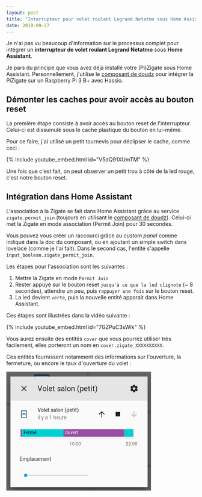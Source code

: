 ```yaml
---
layout: post
title: "Interrupteur pour volet roulant Legrand Netatmo sous Home Assistant avec la Zigate"
date: 2019-09-27
---
```


Je n'ai pas vu beaucoup d'information sur le processus complet pour intégrer un <strong>interrupteur de volet roulant Legrand Netatmo</strong> sous <strong>Home Assistant</strong>.

Je pars du principe que vous avez déjà installé votre (Pi)Zigate sous Home Assistant.
Personnellement, j'utilise le [composant de doudz](https://github.com/doudz/homeassistant-zigate) pour intégrer la PiZigate sur un Raspberry Pi 3 B+ avec Hassio.

## Démonter les caches pour avoir accès au bouton reset

La première étape consiste à avoir accès au bouton reset de l'interrupteur. Celui-ci est dissumulé sous le cache plastique du bouton en lui-même.

Pour ce faire, j'ai utilisé un petit tournevis pour déclipser le cache, comme ceci :

{% include youtube_embed.html id="V5dQ91XUmTM" %}  

Une fois que c'est fait, on peut observer un petit trou à côté de la led rouge, c'est notre bouton reset.

## Intégration dans Home Assistant

L'association à la Zigate se fait dans Home Assistant grâce au service `zigate.permit_join` (toujours en utilisant le [composant de doudz](https://github.com/doudz/homeassistant-zigate)). Celui-ci met la Zigate en mode association (Permit Join) pour 30 secondes.

Vous pouvez vous créer un raccourci grâce au _custom panel_ comme indiqué dans la doc du composant, ou en ajoutant un simple switch dans lovelace (comme je l'ai fait). Dans le second cas, l'entité s'appelle `input_boolean.zigate_permit_join`.

Les étapes pour l'association sont les suivantes :

1. Mettre la Zigate en mode `Permit Join`
2. Rester appuyé sur le bouton reset `jusqu'à ce que la led clignote` (~ 8 secondes), attendre un peu, puis `rappuyer une fois` sur le bouton reset.
3. La led devient `verte`, puis la nouvelle entité apparait dans Home Assistant.

Ces étapes sont illustrées dans la vidéo suivante :

{% include youtube_embed.html id="7GZPuC3sWik" %}  

Vous aurez ensuite des entités `cover` que vous pourrez utiliser très facilement, elles porteront un nom en `cover.zigate_XXXXXXXXXX`.

Ces entités fournissent notamment des informations sur l'ouverture, la fermeture, ou encore le taux d'ouverture du volet :

![détails cover home assistant](/uploads/details_cover_ha.png "Détails des informations sur les volets dans Home Assistant")

